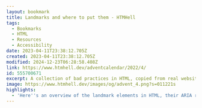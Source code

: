 ```yaml
---
layout: bookmark
title: Landmarks and where to put them - HTMHell
tags:
  - Bookmarks
  - HTML
  - Resources
  - Accessibility
date: 2023-04-11T23:38:12.705Z
created: 2023-04-11T23:38:12.705Z
modified: 2024-12-23T06:28:58.408Z
link: https://www.htmhell.dev/adventcalendar/2022/4/
id: 555700671
excerpt: A collection of bad practices in HTML, copied from real websites.
image: https://www.htmhell.dev/images/og/advent_4.png?s=011221s
highlights:
  - 'Here''s an overview of the landmark elements in HTML, their ARIA role and what they mean:aside (role: complementary) can be used to show content that is complementary to the main subject of the page. For example, links to related documents or meta info related to the main subject.footer (role: contentinfo) is where you put all the information about a page. Typically that''s things like copyright info, related links, the authorform (role: form) can be a landmark element if it has a accessible name (set with aria-label, aria-labelledby or title attributes)header (role: banner) is where your page''s "introduction" goes. Things like your logo, search and main navigation all go in here.main (role: main) contains the main content or functionality of your page.nav (role: navigation) is where you provide navigational links. They can be for your entire website (think your main menu), but also for your current page (think table of contents).section (role: region) This is a "generic standalone section of a page". Essentially, if you have a part of the page that stands alone, try to go down this list and if none of them fit but it''s still a separate part of the page, use a section. Like forms, it''ll only be a landmark if it also has an accessible name.There is still one more landmark that we need to discuss: the search landmark. All the landmarks above are HTML elements with a specific landmark role, but the search landmark role has no associated HTML element. It only exists in ARIA. As you might guess, the search landmark is used to indicate search functionality and practically, you''d add a search role to a form element to change it from a generic form to a search form.'
---
```

